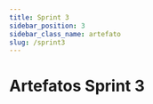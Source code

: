 ```yaml
---
title: Sprint 3
sidebar_position: 3
sidebar_class_name: artefato
slug: /sprint3
---
```


# Artefatos Sprint 3
